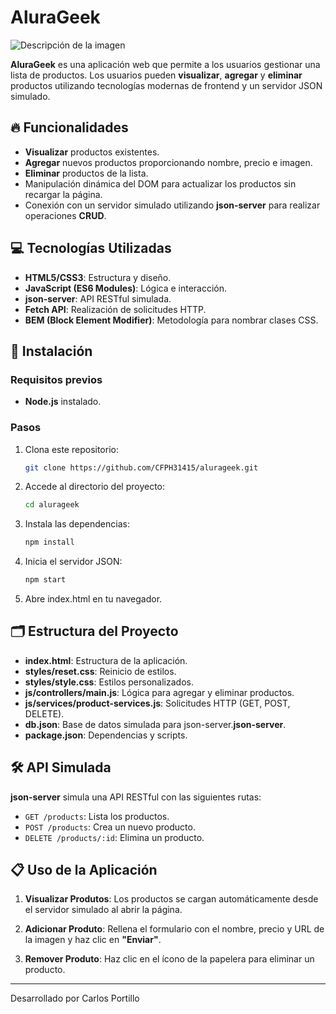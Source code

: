 # AluraGeek
![Descripción de la imagen](https://i.imgur.com/FGgbtl3.png) 

**AluraGeek** es una aplicación web que permite a los usuarios gestionar una lista de productos. Los usuarios pueden **visualizar**, **agregar** y **eliminar** productos utilizando tecnologías modernas de frontend y un servidor JSON simulado.

## 🔥 Funcionalidades

- **Visualizar** productos existentes.
- **Agregar** nuevos productos proporcionando nombre, precio e imagen.
- **Eliminar** productos de la lista.
- Manipulación dinámica del DOM para actualizar los productos sin recargar la página.
- Conexión con un servidor simulado utilizando **json-server** para realizar operaciones **CRUD**.

## 💻 Tecnologías Utilizadas

- **HTML5/CSS3**: Estructura y diseño.
- **JavaScript (ES6 Modules)**: Lógica e interacción.
- **json-server**: API RESTful simulada.
- **Fetch API**: Realización de solicitudes HTTP.
- **BEM (Block Element Modifier)**: Metodología para nombrar clases CSS.

## 🚀 Instalación

### Requisitos previos

- **Node.js** instalado.

### Pasos

1. Clona este repositorio:

   ```bash
   git clone https://github.com/CFPH31415/alurageek.git


2. Accede al directorio del proyecto:

   ```bash
   cd alurageek
   ```

3. Instala las dependencias:

   ```bash
   npm install
   ```

4. Inicia el servidor JSON:

   ```bash
   npm start
   ```

5. Abre index.html en tu navegador.

## 🗂️ Estructura del Proyecto

- **index.html**: Estructura de la aplicación.
- **styles/reset.css**: Reinicio de estilos.
- **styles/style.css**: Estilos personalizados.
- **js/controllers/main.js**: Lógica para agregar y eliminar productos.
- **js/services/product-services.js**: Solicitudes HTTP (GET, POST, DELETE).
- **db.json**: Base de datos simulada para json-server.**json-server**.
- **package.json**: Dependencias y scripts.

## 🛠️ API Simulada

**json-server** simula una API RESTful con las siguientes rutas:

- `GET /products`: Lista los productos.
- `POST /products`: Crea un nuevo producto.
- `DELETE /products/:id`:  Elimina un producto.

## 📋 Uso de la Aplicación

1. **Visualizar Produtos**: Los productos se cargan automáticamente desde el servidor simulado al abrir la página.
   
2. **Adicionar Produto**: Rellena el formulario con el nombre, precio y URL de la imagen y haz clic en **"Enviar"**.
   
3. **Remover Produto**: Haz clic en el ícono de la papelera para eliminar un producto.

---
Desarrollado por Carlos Portillo
